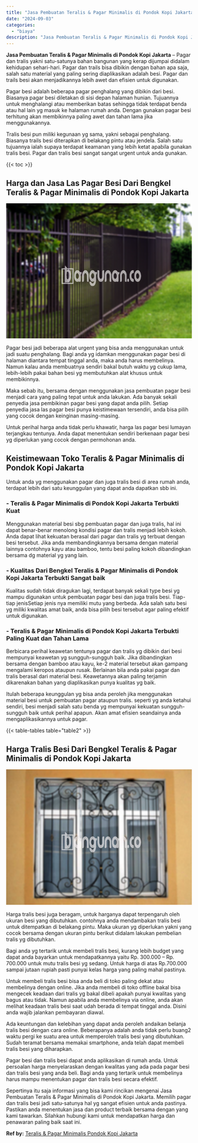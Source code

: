 ```yaml
---
title: "Jasa Pembuatan Teralis & Pagar Minimalis di Pondok Kopi Jakarta"
date: "2024-09-03"
categories: 
  - "biaya"
description: "Jasa Pembuatan Teralis & Pagar Minimalis di Pondok Kopi Jakarta. Sepertinya itu saja informasi yang bisa kami rincikan mengenai Jasa Pembuatan Teralis & Paga..."
---
```


**Jasa Pembuatan Teralis & Pagar Minimalis di Pondok Kopi Jakarta** – Pagar dan tralis yakni satu-satunya bahan bangunan yang kerap dijumpai didalam kehidupan sehari-hari. Pagar dan trails bisa dibikin dengan bahan apa saja, salah satu material yang paling sering diaplikasikan adalah besi. Pagar dan trails besi akan menjadikannya lebih awet dan efisien untuk digunakan.

Pagar besi adalah beberapa pagar penghalang yang dibikin dari besi. Biasanya pagar besi diletakan di sisi depan halaman hunian. Tujuannya untuk menghalangi atau memberikan batas sehingga tidak terdapat benda atau hal lain yg masuk ke halaman rumah anda. Dengan gunakan pagar besi terhitung akan membikinnya paling awet dan tahan lama jika menggunakannya.

Tralis besi pun miliki kegunaan yg sama, yakni sebagai penghalang. Biasanya trails besi diterapkan di belakang pintu atau jendela. Salah satu tujuannya ialah supaya terdapat keamanan yang lebih ketat apabila gunakan tralis besi. Pagar dan tralis besi sangat sangat urgent untuk anda gunakan.

{{< toc >}}

## Harga dan Jasa Las Pagar Besi Dari Bengkel Teralis & Pagar Minimalis di Pondok Kopi Jakarta

![Jasa Pembuatan Teralis & Pagar Minimalis di Pondok Kopi Jakarta](/images/pagar-minimalis-murah-45.png)

Pagar besi jadi beberapa alat urgent yang bisa anda menggunakan untuk jadi suatu penghalang. Bagi anda yg idamkan menggunakan pagar besi di halaman diantara tempat tinggal anda, maka anda harus membelinya. Namun kalau anda membuatnya sendiri bakal butuh waktu yg cukup lama, lebih-lebih pakai bahan besi yg membutuhkan alat khusus untuk membikinnya.

Maka sebab itu, bersama dengan menggunakan jasa pembuatan pagar besi menjadi cara yang paling tepat untuk anda lakukan. Ada banyak sekali penyedia jasa pembikinan pagar besi yang dapat anda pilih. Setiap penyedia jasa las pagar besi punya keistimewaan tersendiri, anda bisa pilih yang cocok dengan keinginan masing-masing.

Untuk perihal harga anda tidak perlu khawatir, harga las pagar besi lumayan terjangkau tentunya. Anda dapat menentukan sendiri berkenaan pagar besi yg diperlukan yang cocok dengan permohonan anda.

## Keistimewaan Toko Teralis & Pagar Minimalis di Pondok Kopi Jakarta

Untuk anda yg menggunakan pagar dan juga tralis besi di area rumah anda, terdapat lebih dari satu keunggulan yang dapat anda dapatkan sbb ini.

### \- Teralis & Pagar Minimalis di Pondok Kopi Jakarta Terbukti Kuat

Menggunakan material besi sbg pembuatan pagar dan juga tralis, hal ini dapat benar-benar menolong kondisi pagar dan tralis menjadi lebih kokoh. Anda dapat lihat kekuatan berasal dari pagar dan tralis yg terbuat dengan besi tersebut. Jika anda membandingkannya bersama dengan material lainnya contohnya kayu atau bamboo, tentu besi paling kokoh dibandingkan bersama dg material yg yang lain.

### \- Kualitas Dari Bengkel Teralis & Pagar Minimalis di Pondok Kopi Jakarta Terbukti Sangat baik

Kualitas sudah tidak diragukan lagi, terdapat banyak sekali type besi yg mampu digunakan untuk pembuatan pagar besi dan juga tralis besi. Tiap-tiap jenisSetiap jenis nya memiliki mutu yang berbeda. Ada salah satu besi yg miliki kwalitas amat baik, anda bisa pilih besi tersebut agar paling efektif untuk digunakan.

### \- Teralis & Pagar Minimalis di Pondok Kopi Jakarta Terbukti Paling Kuat dan Tahan Lama

Berbicara perihal keawetan tentunya pagar dan tralis yg dibikin dari besi mempunyai keawetan yg sungguh-sungguh baik. Jika dibandingkan bersama dengan bamboo atau kayu, ke-2 material tersebut akan gampang mengalami keropos ataupun rusak. Berlainan bila anda pakai pagar dan tralis berasal dari material besi. Keawetannya akan paling terjamin dikarenakan bahan yang diaplikasikan punya kualitas yg baik.

Itulah beberapa keunggulan yg bisa anda peroleh jika menggunakan material besi untuk pembuatan pagar ataupun tralis. seperti yg anda ketahui sendiri, besi menjadi salah satu benda yg mempunyai kekuatan sungguh-sungguh baik untuk perihal apapun. Akan amat efisien seandainya anda mengaplikasikannya untuk pagar.

{{< table-tables table="table2" >}}

## Harga Tralis Besi Dari Bengkel Teralis & Pagar Minimalis di Pondok Kopi Jakarta

![Jasa Pembuatan Teralis & Pagar Minimalis di Pondok Kopi Jakarta](/images/teralis-minimalis-murah-26.png)

Harga tralis besi juga beragam, untuk harganya dapat terpengaruh oleh ukuran besi yang dibutuhkan. contohnya anda mendambakan tralis besi untuk ditempatkan di belakang pintu. Maka ukuran yg diperlukan yakni yang cocok bersama dengan ukuran pintu berikut didalam lakukan pembelian tralis yg dibutuhkan.

Bagi anda yg tertarik untuk membeli tralis besi, kurang lebih budget yang dapat anda bayarkan untuk mendapatkannya yaitu Rp. 300.000 – Rp. 700.000 untuk mutu tralis besi yg sedang. Untuk harga di atas Rp.700.000 sampai jutaan rupiah pasti punyai kelas harga yang paling mahal pastinya.

Untuk membeli tralis besi bisa anda beli di toko paling dekat atau membelinya dengan online. Jika anda membeli di toko offline bakal bisa mengecek keadaan dari tralis yg bakal dibeli apakah punyai kwalitas yang bagus atau tidak. Namun apabila anda membelinya via online, anda akan melihat keadaan tralis besi saat udah berada di tempat tinggal anda. Disini anda wajib jalankan pembayaran diawal.

Ada keuntungan dan kelebihan yang dapat anda peroleh andaikan belanja tralis besi dengan cara online. Beberapanya adalah anda tidak perlu buang2 waktu pergi ke suatu area untuk memperoleh tralis besi yang dibutuhkan. Sudah teramat bersama memakai smartphone, anda telah dapat membeli tralis besi yang diharapkan.

Pagar besi dan tralis besi dapat anda aplikasikan di rumah anda. Untuk persoalan harga menyelaraskan dengan kwalitas yang ada pada pagar besi dan tralis besi yang anda beli. Bagi anda yang tertarik untuk membelinya harus mampu menentukan pagar dan tralis besi secara efektif.

Sepertinya itu saja informasi yang bisa kami rincikan mengenai Jasa Pembuatan Teralis & Pagar Minimalis di Pondok Kopi Jakarta. Memilih pagar dan tralis besi jadi satu-satunya hal yg sangat efisien untuk anda pastinya. Pastikan anda menentukan jasa dan product terbaik bersama dengan yang kami tawarkan. Silahkan hubungi kami untuk mendapatkan harga dan penawaran paling baik saat ini.

**Ref by:** [Teralis & Pagar Minimalis Pondok Kopi Jakarta](https://id.wikipedia.org/wiki/Teralis)
